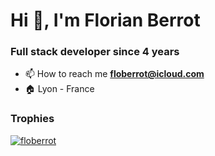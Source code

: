 <h1 align="left">Hi 👋, I'm Florian Berrot</h1>
<h3 align="left">Full stack developer since 4 years</h3>  
  
- 📫 How to reach me **floberrot@icloud.com**
- 🏠 Lyon - France
   
<h3 align="left">Trophies</h3>    

<p align="left"> <a href="https://github.com/ryo-ma/github-profile-trophy"><img src="https://github-profile-trophy.vercel.app/?username=floberrot&theme=onedark&column=3&margin-w=15&margin-h=15&no-frame=true" alt="floberrot" /></a> </p>  
